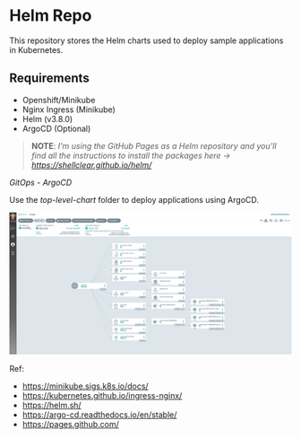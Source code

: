 # Helm Repo

This repository stores the Helm charts used to deploy sample applications in Kubernetes.

## Requirements
- Openshift/Minikube
- Nginx Ingress (Minikube)
- Helm (v3.8.0)
- ArgoCD (Optional)

> **NOTE**: _I'm using the GitHub Pages as a Helm repository and you'll find all the instructions to install the packages here -> https://shellclear.github.io/helm/_

*GitOps - ArgoCD*

Use the _top-level-chart_ folder to deploy applications using ArgoCD.

![Argo CD UI](docs/assets/argocd.png)

Ref:

- https://minikube.sigs.k8s.io/docs/
- https://kubernetes.github.io/ingress-nginx/
- https://helm.sh/
- https://argo-cd.readthedocs.io/en/stable/
- https://pages.github.com/
